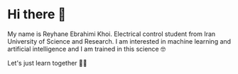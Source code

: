 # Hi there 👋

My name is Reyhane Ebrahimi Khoi.
Electrical control student from Iran University of Science and Research.
I am interested in machine learning and artificial intelligence and I am trained in this science 🤓

Let's just learn together 🦾😉
